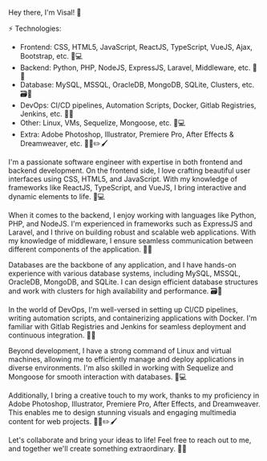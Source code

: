 Hey there, I'm Visal! 👋

⚡ Technologies:
- Frontend: CSS, HTML5, JavaScript, ReactJS, TypeScript, VueJS, Ajax, Bootstrap, etc. 🎨💻
- Backend: Python, PHP, NodeJS, ExpressJS, Laravel, Middleware, etc. 🐍🔧
- Database: MySQL, MSSQL, OracleDB, MongoDB, SQLite, Clusters, etc. 🗃️💾
- DevOps: CI/CD pipelines, Automation Scripts, Docker, Gitlab Registries, Jenkins, etc. 🚀🔧
- Other: Linux, VMs, Sequelize, Mongoose, etc. 🐧💻
- Extra: Adobe Photoshop, Illustrator, Premiere Pro, After Effects & Dreamweaver, etc. 🎨🎥✏️🖌️

I'm a passionate software engineer with expertise in both frontend and backend development. On the frontend side, I love crafting beautiful user interfaces using CSS, HTML5, and JavaScript. With my knowledge of frameworks like ReactJS, TypeScript, and VueJS, I bring interactive and dynamic elements to life. 🌈💻

When it comes to the backend, I enjoy working with languages like Python, PHP, and NodeJS. I'm experienced in frameworks such as ExpressJS and Laravel, and I thrive on building robust and scalable web applications. With my knowledge of middleware, I ensure seamless communication between different components of the application. 🐍🔧

Databases are the backbone of any application, and I have hands-on experience with various database systems, including MySQL, MSSQL, OracleDB, MongoDB, and SQLite. I can design efficient database structures and work with clusters for high availability and performance. 🗃️💾

In the world of DevOps, I'm well-versed in setting up CI/CD pipelines, writing automation scripts, and containerizing applications with Docker. I'm familiar with Gitlab Registries and Jenkins for seamless deployment and continuous integration. 🚀🔧

Beyond development, I have a strong command of Linux and virtual machines, allowing me to efficiently manage and deploy applications in diverse environments. I'm also skilled in working with Sequelize and Mongoose for smooth interaction with databases. 🐧💻

Additionally, I bring a creative touch to my work, thanks to my proficiency in Adobe Photoshop, Illustrator, Premiere Pro, After Effects, and Dreamweaver. This enables me to design stunning visuals and engaging multimedia content for web projects. 🎨🎥✏️🖌️

Let's collaborate and bring your ideas to life! Feel free to reach out to me, and together we'll create something extraordinary. 💪😄
